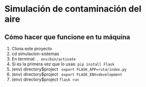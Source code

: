 # Simulación de contaminación del aire

## Cómo hacer que funcione en tu máquina

1. Clona este proyecto
2. cd simulacion-sistemas
3. En terminal: `. env/bin/activate`
4. Si es la primera vez que lo usas: ```pip install Flask ```
5. (env) directory$project ``` export FLASK_APP=ruta/index.py```
6. (env) directory$project ``` export FLASK_ENV=development```
7. (env) directory$project ``` flask run ```